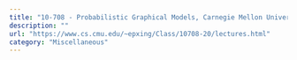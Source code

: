 ```yaml
---
title: "10-708 - Probabilistic Graphical Models, Carnegie Mellon University"
description: ""
url: "https://www.cs.cmu.edu/~epxing/Class/10708-20/lectures.html"
category: "Miscellaneous"
---
```

